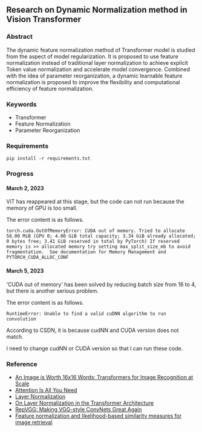 ## Research on Dynamic Normalization method in Vision Transformer

### Abstract

The dynamic feature normalization method of Transformer model is studied from the aspect of model regularization. It is proposed to use feature normalization instead of traditional layer normalization to achieve explicit Token value normalization and accelerate model convergence. Combined with the idea of parameter reorganization, a dynamic learnable feature normalization is proposed to improve the flexibility and computational efficiency of feature normalization.

### Keywords

- Transformer
- Feature Normalization
- Parameter Reorganization

### Requirements

```commandline
pip install -r requirements.txt
```

### Progress

#### March 2, 2023

ViT has reappeared at this stage, but the code can not run because the memory of GPU is too small.

The error content is as follows.

```commandline
torch.cuda.OutOfMemoryError: CUDA out of memory. Tried to allocate 58.00 MiB (GPU 0; 4.00 GiB total capacity; 3.34 GiB already allocated; 0 bytes free; 3.41 GiB reserved in total by PyTorch) If reserved memory is >> allocated memory try setting max_split_size_mb to avoid fragmentation.  See documentation for Memory Management and PYTORCH_CUDA_ALLOC_CONF
```

#### March 5, 2023

'CUDA out of memory' has been solved by reducing batch size from 16 to 4, but there is another serious problem.

The error content is as follows.

```commandline
RuntimeError: Unable to find a valid cuDNN algorithm to run convolution
```

According to CSDN, it is because cudNN and CUDA version does not match.

I need to change cudNN or CUDA version so that I can run these code.

### Reference

- [An Image is Worth 16x16 Words: Transformers for Image Recognition at Scale](https://arxiv.org/abs/2010.11929)
- [Attention Is All You Need](https://arxiv.org/abs/1706.03762)
- [Layer Normalization](https://arxiv.org/abs/1607.06450)
- [On Layer Normalization in the Transformer Architecture](https://arxiv.org/abs/2002.04745)
- [RepVGG: Making VGG-style ConvNets Great Again](https://arxiv.org/abs/2101.03697)
- [Feature normalization and likelihood-based similarity measures for image retrieval](http://www.cs.bilkent.edu.tr/~saksoy/papers/prletters01_likelihood.pdf)
